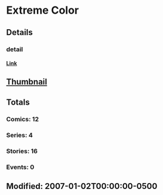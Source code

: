 # Extreme  Color 
## Details
### detail
#### [Link](http://marvel.com/comics/creators/4105/extreme_color?utm_campaign=apiRef&utm_source=225578a89fc76f3d20fbffda5d17a88d)
## [Thumbnail](http://i.annihil.us/u/prod/marvel/i/mg/b/40/image_not_available.jpg)
## Totals
### Comics: 12
### Series: 4
### Stories: 16
### Events: 0
## Modified: 2007-01-02T00:00:00-0500